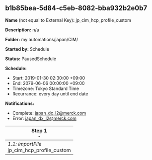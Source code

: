 ## b1b85bea-5d84-c5eb-8082-bba932b2e0b7

**Name** (not equal to External Key)**:** jp_cim_hcp_profile_custom

**Description:** n/a

**Folder:** my automations/japan/CIM/

**Started by:** Schedule

**Status:** PausedSchedule

**Schedule:**

* Start: 2019-01-30 02:30:00 +09:00
* End: 2079-06-06 00:00:00 +09:00
* Timezone: Tokyo Standard Time
* Recurrance: every day until end date

**Notifications:**

* Complete: japan_dx_l2@merck.com
* Error: japan_dx_l2@merck.com

| Step 1<br>_<small>-</small>_ |
| --- |
| _1.1: importFile_<br>jp_cim_hcp_profile_custom |
